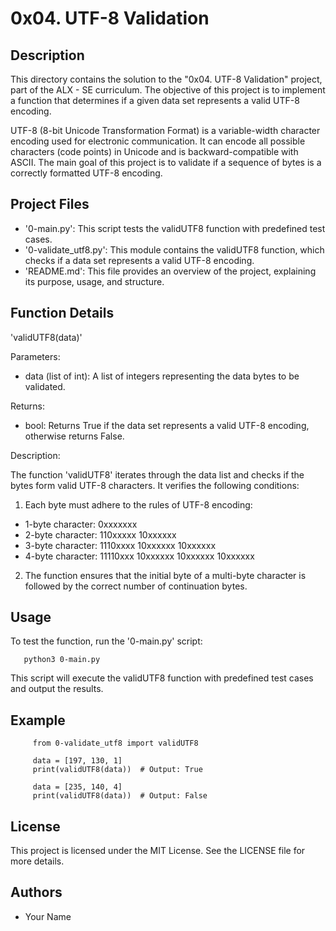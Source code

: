  # 0x04. UTF-8 Validation

## Description

This directory contains the solution to the "0x04. UTF-8 Validation" project, part of the ALX - SE curriculum. The objective of this project is to implement a function that determines if a given data set represents a valid UTF-8 encoding.

UTF-8 (8-bit Unicode Transformation Format) is a variable-width character encoding used for electronic communication. It can encode all possible characters (code points) in Unicode and is backward-compatible with ASCII. The main goal of this project is to validate if a sequence of bytes is a correctly formatted UTF-8 encoding.

## Project Files

- '0-main.py': This script tests the validUTF8 function with predefined test cases.
- '0-validate_utf8.py': This module contains the validUTF8 function, which checks if a data set represents a valid UTF-8 encoding.
- 'README.md': This file provides an overview of the project, explaining its purpose, usage, and structure.

## Function Details

'validUTF8(data)'

Parameters:

- data (list of int): A list of integers representing the data bytes to be validated.

Returns:

- bool: Returns True if the data set represents a valid UTF-8 encoding, otherwise returns False.

Description:

The function 'validUTF8' iterates through the data list and checks if the bytes form valid UTF-8 characters. It verifies the following conditions:

1. Each byte must adhere to the rules of UTF-8 encoding:
- 1-byte character: 0xxxxxxx
- 2-byte character: 110xxxxx 10xxxxxx
- 3-byte character: 1110xxxx 10xxxxxx 10xxxxxx
- 4-byte character: 11110xxx 10xxxxxx 10xxxxxx 10xxxxxx
2. The function ensures that the initial byte of a multi-byte character is followed by the correct number of continuation bytes.

## Usage

To test the function, run the '0-main.py' script:
 
       python3 0-main.py

This script will execute the validUTF8 function with predefined test cases and output the results.

## Example

         from 0-validate_utf8 import validUTF8

         data = [197, 130, 1]
         print(validUTF8(data))  # Output: True

         data = [235, 140, 4]
         print(validUTF8(data))  # Output: False

## License

This project is licensed under the MIT License. See the LICENSE file for more details.

## Authors

- Your Name

